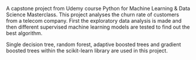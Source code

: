 A capstone project from Udemy course Python for Machine Learning & Data Science Masterclass.
This project analyses the churn rate of customers from a telecom company. 
First the exploratory data analysis is made and then different supervised machine learning models are tested to find out the best algorithm.

Single decision tree, random forest, adaptive boosted trees and gradient boosted trees within the scikit-learn library are used in this project.

